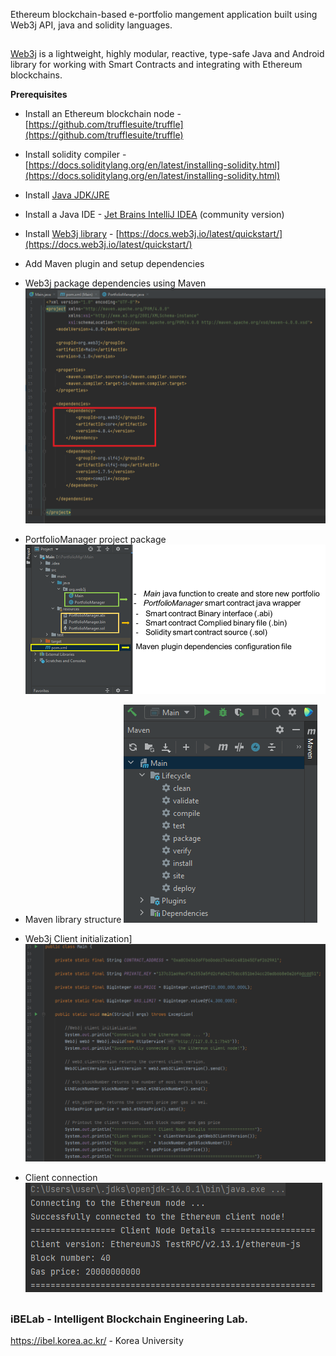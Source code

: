 
 Ethereum blockchain-based e-portfolio mangement application built using Web3j API, java and solidity languages. 
 
 ##

  [Web3j](http://web3j.io/) is a lightweight, highly modular, reactive, type-safe Java and Android library for working with Smart Contracts and integrating with Ethereum blockchains.

 **Prerequisites** 

- Install an Ethereum blockchain node - [https://github.com/trufflesuite/truffle](https://github.com/trufflesuite/truffle)
- Install solidity compiler - [https://docs.soliditylang.org/en/latest/installing-solidity.html](https://docs.soliditylang.org/en/latest/installing-solidity.html)
- Install [Java JDK/JRE](https://docs.oracle.com/javase/10/install/installation-jdk-and-jre-microsoft-windows-platforms.htm#JSJIG-GUID-A7E27B90-A28D-4237-9383-A58B416071CA)
- Install a Java IDE - [Jet Brains IntelliJ IDEA](https://www.jetbrains.com/idea/download/other.html) (community version)
- Install [Web3j library](https://www.web3labs.com/web3j-sdk) - [https://docs.web3j.io/latest/quickstart/](https://docs.web3j.io/latest/quickstart/)
- Add Maven plugin and setup dependencies

- Web3j package dependencies using Maven
 ![](https://github.com/ibelab-ku/e-portfolio-manager-web3j-java/blob/main/assets/fig2.png)

- PortfolioManager project package 
![](https://github.com/ibelab-ku/e-portfolio-manager-web3j-java/blob/main/assets/fig1.png)

- Maven library structure
![](https://github.com/ibelab-ku/e-portfolio-manager-web3j-java/blob/main/assets/fig3.png)                                                

- Web3j Client initialization]
![](https://github.com/ibelab-ku/e-portfolio-manager-web3j-java/blob/main/assets/fig4.png)  

- Client connection
![](https://github.com/ibelab-ku/e-portfolio-manager-web3j-java/blob/main/assets/fig5.png)  
 
 ##
 
 ### iBELab - Intelligent Blockchain Engineering Lab.
https://ibel.korea.ac.kr/ - Korea University

